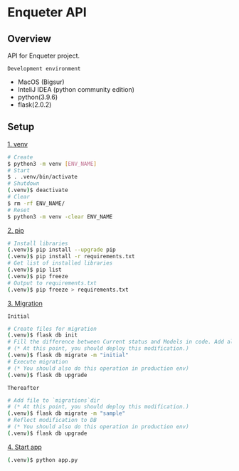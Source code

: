 # Enqueter API

## Overview

API for Enqueter project.

`Development environment`

* MacOS (Bigsur)
* InteliJ IDEA (python community edition)
* python(3.9.6)
* flask(2.0.2)

## Setup

<u>1. venv</u>

```bash
# Create
$ python3 -m venv [ENV_NAME]
# Start
$ . .venv/bin/activate
# Shutdown
(.venv)$ deactivate
# Clear
$ rm -rf ENV_NAME/
# Reset
$ python3 -m venv -clear ENV_NAME
```

<u>2. pip</u>

```bash
# Install libraries
(.venv)$ pip install --upgrade pip
(.venv)$ pip install -r requirements.txt
# Get list of installed libraries
(.venv)$ pip list
(.venv)$ pip freeze
# Output to requirements.txt
(.venv)$ pip freeze > requirements.txt
```

<u>3. Migration</u>

`Initial`

```bash
# Create files for migration
(.venv)$ flask db init
# Fill the difference between Current status and Models in code. Add alembic_version table.
# (* At this point, you should deploy this modification.)
(.venv)$ flask db migrate -m "initial"
# Execute migration
# (* You should also do this operation in production env) 
(.venv)$ flask db upgrade
```

`Thereafter`

```bash
# Add file to `migrations`dir
# (* At this point, you should deploy this modification.)
(.venv)$ flask db migrate -m "sample"
# Reflect modification to DB 
# (* You should also do this operation in production env) 
(.venv)$ flask db upgrade
```

<u>4. Start app</u>

```bash
(.venv)$ python app.py
```